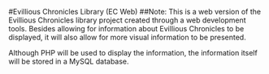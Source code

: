 #Evillious Chronicles Library (EC Web)
##Note:
This is a web version of the Evillious Chronicles library project created through a web development tools. Besides allowing for information about Evillious Chronicles to be displayed, it will also allow for more visual information to be presented.

Although PHP will be used to display the information, the information itself will be stored in a MySQL database.
